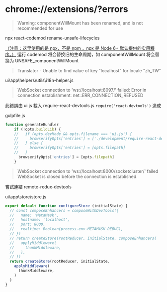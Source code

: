 # chrome://extensions/?errors

> Warning: componentWillMount has been renamed, and is not recommended for use

npx react-codemod rename-unsafe-lifecycles

[（注意：这里使用的是 npx，不是 npm ，npx 是 Node 6+ 默认提供的实用程序。）](https://segmentfault.com/a/1190000020074818)
运行 codemod 将会替换旧的生命周期，如 componentWillMount 将会替换为 UNSAFE_componentWillMount

> Translator - Unable to find value of key "localhost" for locale "zh_TW"

ui\app\helpers\utils\i18n-helper.js

> WebSocket connection to 'ws://localhost:8097/' failed: Error in connection establishment: net::ERR_CONNECTION_REFUSED

此錯誤由 ui.js 載入 require-react-devtools.js  `require('react-devtools')` 造成

gulpfile.js

```js
function generateBundler
    if (!opts.buildLib) {
    //   if (opts.devMode && opts.filename === 'ui.js') {
    //     browserifyOpts['entries'] = ['./development/require-react-devtools.js', opts.filepath]
    //   } else {
    //     browserifyOpts['entries'] = [opts.filepath]
    //   }
      browserifyOpts['entries'] = [opts.filepath] 
    }
```

> WebSocket connection to 'ws://localhost:8000/socketcluster/' failed WebSocket is closed before the connection is established.

嘗試連結 remote-redux-devtools

ui\app\store\store.js

```js
export default function configureStore (initialState) {
  // const composeEnhancers = composeWithDevTools({
  //   name: 'MetaMask',
  //   hostname: 'localhost',
  //   port: 8000,
  //   realtime: Boolean(process.env.METAMASK_DEBUG),
  // })
  // return createStore(rootReducer, initialState, composeEnhancers(
  //   applyMiddleware(
  //     thunkMiddleware,
  //   ),
  // ))
  return createStore(rootReducer, initialState, 
    applyMiddleware(
      thunkMiddleware,
    )
  )
}
```